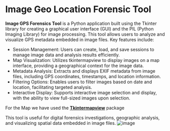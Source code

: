 # Image Geo Location Forensic Tool
**Image GPS Forensics Tool** is a Python application built using the Tkinter library for creating a graphical user interface (GUI) and the PIL (Python Imaging Library) for image processing. This tool allows users to analyze and visualize GPS metadata embedded in image files. Key features include:

- Session Management: Users can create, load, and save sessions to manage image data and analysis results efficiently.
- Map Visualization: Utilizes tkintermapview to display images on a map interface, providing a geographical context for the image data.
- Metadata Analysis: Extracts and displays EXIF metadata from image files, including GPS coordinates, timestamps, and location information.
- Filtering Options: Enables users to filter images based on date and location, facilitating targeted analysis.
- Interactive Display: Supports interactive image selection and display, with the ability to view full-sized images upon selection.

For the Map we have used the [**Tkintermapview**](https://github.com/TomSchimansky/TkinterMapView) package

This tool is useful for digital forensics investigations, geographic analysis, and visualizing spatial data embedded in image files.
![image](https://github.com/itsdoublea-7/ImageGeoLocationForensicTool/assets/75233329/8862e1f5-d45e-4aa6-abe8-77885e530a20)

